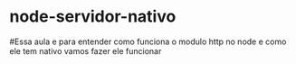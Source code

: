 # node-servidor-nativo

#Essa aula e para entender como funciona o modulo http no node e como ele tem nativo vamos fazer ele funcionar
